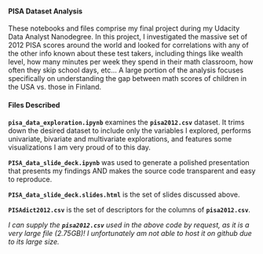 #### PISA Dataset Analysis

These notebooks and files comprise my final project during my Udacity Data Analyst Nanodegree. In this project, I investigated the massive set of 2012 PISA scores around the world and looked for correlations with any of the other info known about these test takers, including things like wealth level, how many minutes per week they spend in their math classroom, how often they skip school days, etc... A large portion of the analysis focuses specifically on understanding the gap between math scores of children in the USA vs. those in Finland. 

#### Files Described

**`pisa_data_exploration.ipynb`** examines the **`pisa2012.csv`** dataset. It trims down the desired dataset to include only the variables I explored, performs univariate, bivariate and multivariate explorations, and features some visualizations I am very proud of to this day. 

**`PISA_data_slide_deck.ipynb`** was used to generate a polished presentation that presents my findings AND makes the source code transparent and easy to reproduce.

**`PISA_data_slide_deck.slides.html`** is the set of slides discussed above.

**`PISAdict2012.csv`** is the set of descriptors for the columns of **`pisa2012.csv`**.


*I can supply the **`pisa2012.csv`** used in the above code by request, as it is a very large file (2.75GB)! I unfortunately am not able to host it on github due to its large size.*
